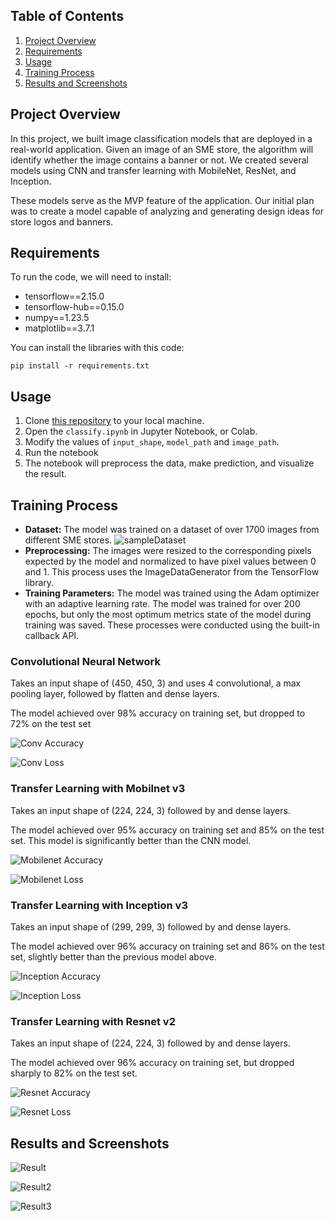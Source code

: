 [//]: # (Image References)

[image0]: ./images/sampleDataset.png "SampleDataset"
[image1]: ./images/Conv.png "Conv Accuracy"
[image2]: ./images/Conv2.png "Conv Loss"
[image3]: ./images/Mobilenet.png "Mobilenet Accuracy"
[image4]: ./images/Mobilenet2.png "Mobilenet Loss"
[image5]: ./images/Inception.png "Inception Accuracy"
[image6]: ./images/Inception2.png "Inception Loss"
[image7]: ./images/Resnet.png "Resnet Accuracy"
[image8]: ./images/Resnet2.png "Resnet Loss"
[image9]: ./images/result.png "Result1"
[image10]: ./images/result2.png "Result2"
[image11]: ./images/result3.png "Result3"


## Table of Contents

1. [Project Overview](#projectOverview)
2. [Requirements](#requirements)
3. [Usage](#usage)
4. [Training Process](#trainingProcess)
5. [Results and Screenshots](#results)

## Project Overview <a name="projectOverview"></a>

In this project, we built image classification models that are deployed in a real-world application. Given an image of an SME store, the algorithm will identify whether the image contains a banner or not. We created several models using CNN and transfer learning with MobileNet, ResNet, and Inception.

These models serve as the MVP feature of the application. Our initial plan was to create a model capable of analyzing and generating design ideas for store logos and banners.



## Requirements <a name="requirements"></a>

To run the code, we will need to install:
- tensorflow==2.15.0
- tensorflow-hub==0.15.0
- numpy==1.23.5
- matplotlib==3.7.1


You can install the libraries with this code:

```
pip install -r requirements.txt
```

## Usage <a name="usage"></a>

1. Clone [this repository](https://github.com/devthrivein/machine_learning.git) to your local machine. 
2. Open the `classify.ipynb` in Jupyter Notebook, or Colab.
3. Modify the values of `input_shape`, `model_path` and `image_path`.
4. Run the notebook
5. The notebook will preprocess the data, make prediction, and visualize the result.



## Training Process <a name="trainingProcess"></a>
- **Dataset:** The model was trained on a dataset of over 1700 images from different SME stores. ![sampleDataset][image10]
- **Preprocessing:** The images were resized to the corresponding pixels expected by the model and normalized to have pixel values between 0 and 1. This process uses the ImageDataGenerator from the TensorFlow library. 
- **Training Parameters:** The model was trained using the Adam optimizer with an adaptive learning rate. The model was trained for over 200 epochs, but only the most optimum metrics state of the model during training was saved. These processes were conducted using the built-in callback API.

### Convolutional Neural Network

Takes an input shape of (450, 450, 3) and uses 4 convolutional, a max pooling layer, followed by flatten and dense layers.

The model achieved over 98% accuracy on training set, but dropped to 72% on the test set

![Conv Accuracy][image1]

![Conv Loss][image2]

### Transfer Learning with Mobilnet v3
Takes an input shape of (224, 224, 3) followed by and dense layers.

The model achieved over 95% accuracy on training set and 85% on the test set. This model is significantly better than the CNN model.

![Mobilenet Accuracy][image3]

![Mobilenet Loss][image4]

### Transfer Learning with Inception v3
Takes an input shape of (299, 299, 3) followed by and dense layers.

The model achieved over 96% accuracy on training set and 86% on the test set, slightly better than the previous model above.

![Inception Accuracy][image5]

![Inception Loss][image6]

### Transfer Learning with Resnet v2
Takes an input shape of (224, 224, 3) followed by and dense layers.

The model achieved over 96% accuracy on training set, but dropped sharply to 82% on the test set.

![Resnet Accuracy][image7]

![Resnet Loss][image8]

## Results and Screenshots <a name="results"></a>

![Result][image9]

![Result2][image10]

![Result3][image11]